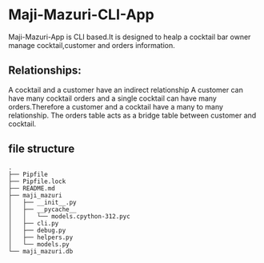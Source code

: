 # Maji-Mazuri-CLI-App

Maji-Mazuri-App is  CLI based.It is designed to healp a cocktail bar owner manage cocktail,customer and orders information.

## Relationships:
A cocktail and a customer have an indirect relationship
A customer can have many cocktail orders and a single cocktail can have many orders.Therefore a customer and a cocktail have a many to many relationship.
The orders table acts as a bridge table between customer and cocktail.

## file structure
```
.
├── Pipfile
├── Pipfile.lock
├── README.md
├── maji_mazuri
│   ├── __init__.py
│   ├── __pycache__
│   │   └── models.cpython-312.pyc
│   ├── cli.py
│   ├── debug.py
│   ├── helpers.py
│   └── models.py
└── maji_mazuri.db
```



